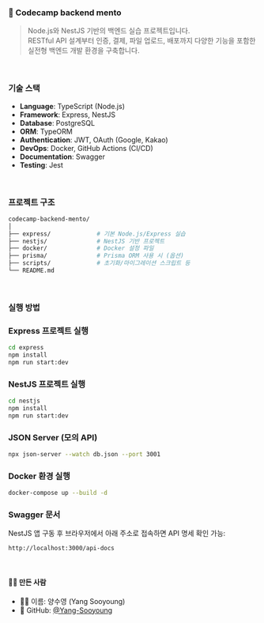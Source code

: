 ### 🧰 Codecamp backend mento

>Node.js와 NestJS 기반의 백엔드 실습 프로젝트입니다.  
>RESTful API 설계부터 인증, 결제, 파일 업로드, 배포까지 다양한 기능을 포함한 실전형 백엔드 개발 환경을 구축합니다.

</br>

### 기술 스택

- **Language**: TypeScript (Node.js)
- **Framework**: Express, NestJS
- **Database**: PostgreSQL
- **ORM**: TypeORM
- **Authentication**: JWT, OAuth (Google, Kakao)
- **DevOps**: Docker, GitHub Actions (CI/CD)
- **Documentation**: Swagger
- **Testing**: Jest

</br>

### 프로젝트 구조

```bash
codecamp-backend-mento/
│
├── express/             # 기본 Node.js/Express 실습
├── nestjs/              # NestJS 기반 프로젝트
├── docker/              # Docker 설정 파일
├── prisma/              # Prisma ORM 사용 시 (옵션)
├── scripts/             # 초기화/마이그레이션 스크립트 등
└── README.md
````

</br>

### 실행 방법

### Express 프로젝트 실행

```bash
cd express
npm install
npm run start:dev
```

### NestJS 프로젝트 실행

```bash
cd nestjs
npm install
npm run start:dev
```

### JSON Server (모의 API)

```bash
npx json-server --watch db.json --port 3001
```

### Docker 환경 실행

```bash
docker-compose up --build -d
```

### Swagger 문서

NestJS 앱 구동 후 브라우저에서 아래 주소로 접속하면 API 명세 확인 가능:

```
http://localhost:3000/api-docs
```

</br>

#### 🙋‍♀️ 만든 사람

- 👩‍💻 이름: 양수영 (Yang Sooyoung)
- 🔗 GitHub: [@Yang-Sooyoung](https://github.com/Yang-Sooyoung)

<br/>

